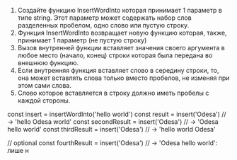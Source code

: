 1. Создайте функцию InsertWordInto которая принимает 1 параметр в типе string. Этот параметр может содержать набор слов разделенных пробелом, одно слово или пустую строку.
2. Функция InsertWordInto возвращает новую функцию которая, также, принимает 1 параметр (не пустую строку)
3. Вызов внутренней функции вставляет значения своего аргумента в любое место (начало, конец) строки которая была передана во внешнюю функцию.
4. Если внутренняя функция вставляет слово в середину строки, то, она может вставлять слова только вместо пробелов, не изменяя при этом сами слова.
5. Слово которое вставляется в строку должно иметь пробелы с каждой стороны.




const insert = insertWordInto('hello world')
const result = insert('Odesa') // -> 'hello Odesa world'
const secondResult = insert('Odesa') // -> 'Odesa hello world'
const thirdResult = insert('Odesa') // -> 'hello world Odesa'

// optional
const fourthResult = insert('Odesa') // -> 'Odesa hello world': лише н